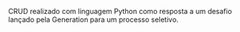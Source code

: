 CRUD realizado com linguagem Python como resposta a um desafio lançado pela Generation para um processo seletivo.
